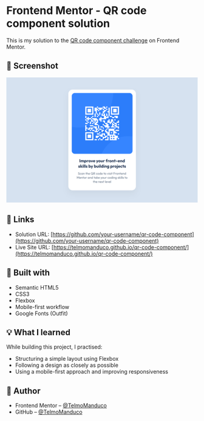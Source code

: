 # Frontend Mentor - QR code component solution

This is my solution to the [QR code component challenge](https://www.frontendmentor.io/challenges/qr-code-component-iux_sIO_H) on Frontend Mentor.

## 📸 Screenshot

![Screenshot](./screenshot.png)

## 🔗 Links

- Solution URL: [https://github.com/your-username/qr-code-component](https://github.com/your-username/qr-code-component)
- Live Site URL: [https://telmomanduco.github.io/qr-code-component/](https://telmomanduco.github.io/qr-code-component/)

## 🚀 Built with

- Semantic HTML5
- CSS3
- Flexbox
- Mobile-first workflow
- Google Fonts (Outfit)

## 💡 What I learned

While building this project, I practised:
- Structuring a simple layout using Flexbox
- Following a design as closely as possible
- Using a mobile-first approach and improving responsiveness

## 👤 Author

- Frontend Mentor – [@TelmoManduco](https://www.frontendmentor.io/profile/TelmoManduco)
- GitHub – [@TelmoManduco](https://github.com/TelmoManduco)

